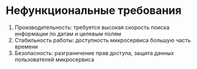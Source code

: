 # Нефункциональные требования

1. Производительность: требуется высокая скорость поиска информации по датам и целевым полям
2. Стабильность работы: доступность микросервиса большую часть времени
3. Безопасность: разграничение прав доступа, защита данных пользователей микросервиса
